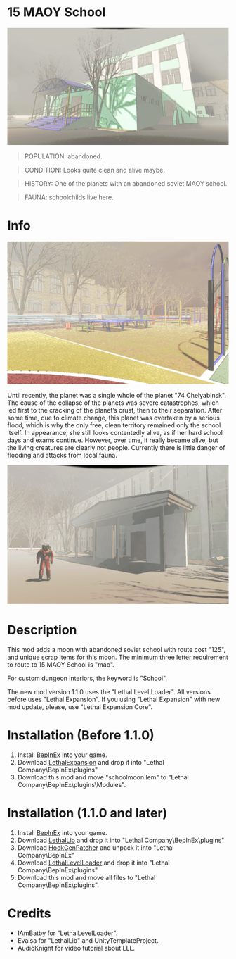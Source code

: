 # 15 MAOY School
![School1](https://raw.githubusercontent.com/RazrabGit/MAOYSchoolMod/main/Screenshots/School1.png "School1")  

>POPULATION: abandoned.

>CONDITION: Looks quite clean and alive maybe.

>HISTORY: One of the planets with an abandoned soviet MAOY school.

>FAUNA: schoolchilds live here.

# Info

![School2](https://raw.githubusercontent.com/RazrabGit/MAOYSchoolMod/main/Screenshots/School2.png "School2") 

Until recently, the planet was a single whole of the planet "74 Chelyabinsk". The cause of the collapse of the planets was severe catastrophes, which led first to the cracking of the planet’s crust, then to their separation. After some time, due to climate change, this planet was overtaken by a serious flood, which is why the only free, clean territory remained only the school itself. In appearance, she still looks contentedly alive, as if her hard school days and exams continue. However, over time, it really became alive, but the living creatures are clearly not people. Currently there is little danger of flooding and attacks from local fauna.

![School3](https://raw.githubusercontent.com/RazrabGit/MAOYSchoolMod/main/Screenshots/School3.png "School3") 


# Description
This mod adds a moon with abandoned soviet school with route cost "125", and unique scrap items for this moon. The minimum three letter requirement to route to 15 MAOY School is "mao". 

For custom dungeon interiors, the keyword is "School".

The new mod version 1.1.0 uses the "Lethal Level Loader". All versions before uses "Lethal Expansion". If you using "Lethal Expansion" with new mod update, please, use "Lethal Expansion Core".

# Installation (Before 1.1.0)
1. Install [BepInEx](https://thunderstore.io/c/lethal-company/p/BepInEx/BepInExPack/) into your game. 
2. Download [LethalExpansion](https://thunderstore.io/c/lethal-company/p/HolographicWings/LethalExpansion/) and drop it into "Lethal Company\BepInEx\plugins\" 
3. Download this mod and move "schoolmoon.lem" to "Lethal Company\\BepInEx\\plugins\\Modules\".

# Installation (1.1.0 and later)

1. Install [BepInEx](https://thunderstore.io/c/lethal-company/p/BepInEx/BepInExPack/) into your game. 
2. Download [LethalLib](https://thunderstore.io/c/lethal-company/p/Evaisa/LethalLib/) and drop it into "Lethal Company\BepInEx\plugins\"
3. Download [HookGenPatcher](https://thunderstore.io/c/lethal-company/p/Evaisa/HookGenPatcher/) and unpack it into "Lethal Company\BepInEx\"
4. Download [LethalLevelLoader](https://thunderstore.io/c/lethal-company/p/IAmBatby/LethalLevelLoader/) and drop it into "Lethal Company\BepInEx\plugins\"
5. Download this mod and move all files to "Lethal Company\BepInEx\\plugins\".

# Credits

- IAmBatby for "LethalLevelLoader".
- Evaisa for "LethalLib" and UnityTemplateProject.
- AudioKnight for video tutorial about LLL.
